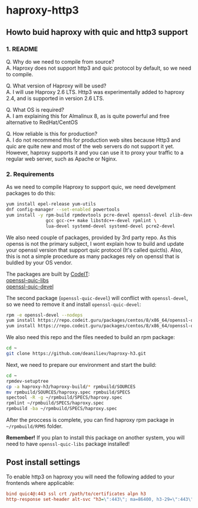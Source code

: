 # haproxy-http3

## Howto buid haproxy with quic and http3 support

### 1. README

Q. Why do we need to compile from source?\
A. Haproxy does not support http3 and quic protocol by default, so we need to compile.

Q. What version of Haproxy will be used?\
A. I will use Haproxy 2.6 LTS. Http3 was experimentally added to haproxy 2.4, and is supported in version 2.6 LTS.

Q. What OS is required?\
A. I am explaining this for Almalinux 8, as is quite powerful and free alternative to RedHat/CentOS

Q. How reliable is this for production?\
A. I do not recommend this for production web sites because Http3 and quic are quite new and most of the web servers do not support it yet. However, haproxy supports it and you can use it to proxy your traffic to a regular web server, such as Apache or Nginx.

### 2. Requirements

As we need to compile Haproxy to support quic, we need develpment packages to do this:

```bash
yum install epel-release yum-utils
dnf config-manager --set-enabled powertools
yum install -y rpm-build rpmdevtools pcre-devel openssl-devel zlib-devel redhat-rpm-config \
               gcc gcc-c++ make libstdc++-devel rpmlint \
               lua-devel systemd-devel systemd-devel pcre2-devel
```
We also need couple of packages, provided by 3rd party repo. As this openss is not the primary subject, I wont explain how to build and update your openssl version that support quic protocol (It's called quictls). Also, this is not a simple procedure as many packages rely on openssl that is buldled by your OS vendor. 

The packages are built by [CodeIT](https://codeit.guru/):\
[openssl-quic-libs](https://repo.codeit.guru/packages/centos/8/x86_64/openssl-quic-libs-1.1.1t-1.codeit.el8.x86_64.rpm)\
[openssl-quic-devel](https://repo.codeit.guru/packages/centos/8/x86_64/openssl-quic-devel-1.1.1t-1.codeit.el8.x86_64.rpm)

The second package (`openssl-quic-devel`) will conflict with `openssl-devel`, so we need to remove it and install `openssl-quic-devel`:
```bash
rpm -e openssl-devel --nodeps
yum install https://repo.codeit.guru/packages/centos/8/x86_64/openssl-quic-libs-1.1.1t-1.codeit.el8.x86_64.rpm
yum install https://repo.codeit.guru/packages/centos/8/x86_64/openssl-quic-devel-1.1.1t-1.codeit.el8.x86_64.rpm
```
We also need this repo and the files needed to build an rpm package:
```bash
cd ~
git clone https://github.com/deaniliev/haproxy-h3.git
```

Next, we need to prepare our environment and start the build:

```bash
cd ~
rpmdev-setuptree
cp -a haproxy-h3/haproxy-build/* rpmbuild/SOURCES
mv rpmbuild/SOURCES/haproxy.spec rpmbuild/SPECS
spectool -R -g ~/rpmbuild/SPECS/haproxy.spec
rpmlint ~/rpmbuild/SPECS/haproxy.spec
rpmbuild -ba ~/rpmbuild/SPECS/haproxy.spec
```
After the proccess is complete, you can find haproxy rpm package in `~/rpmbuild/RPMS` folder.

**Remember!** If you plan to install this package on another system, you will need to have `openssl-quic-libs` package installed!

## Post install settings

To enable http3 on haproxy you will need the following added to your frontends where applicable:

```ini
bind quic4@:443 ssl crt /path/to/certificates alpn h3
http-response set-header alt-svc "h3=\":443\"; ma=86400, h3-29=\":443\"; ma=86400"
```
